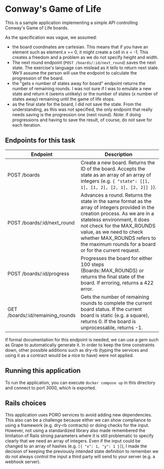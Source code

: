 # Conway's Game of Life

This is a sample application implementing a simple API controlling Conway's Game of Life boards.

As the specification was vague, we assumed:

- the board coordinates are cartesian. This means that if you have an element such as element.x == 0, it might create a cell in x = -1. This creates a freedom and a problem as we do not specify height and width.
- The next round endpoint (`POST /boards/:id/next_round`) saves the next state. The exercise's language can mislead as it tells to return next state. We'll assume the person will use the endpoint to calculate the progression of the board.
- the "gets x number of states away for board" endpoint returns the number of remaining rounds. I was not sure if I was to emulate a new state and return it (seems unlikely) or the number of states (x number of states away) remaining until the game of life stops.
- as the final state for the board, I did not save the state. From the understanding, as this was not specified, the only endpoint that really needs saving is the progression one (next round). Note: if doing progressions and having to save the result, of course, do not save for each iteration.

## Endpoints for this task

| Endpoint | Description |
| -------- | ----------- |
| POST /boards | Create a new board. Returns the ID of the board. Accepts the state as an array of an array of integers (e.g. `{ "state": [[1, 1], [1, 2], [2, 1], [2, 2]] }`). |
| POST /boards/:id/next_round | Advances a round. Returns the state in the same format as the array of integers provided in the creation process. As we are in a stateless environment, it does not check for the MAX_ROUNDS value, as we need to check whether MAX_ROUNDS refers to the maximum rounds for a board or for the current request. |
| POST /boards/:id/progress | Progresses the board for either 100 steps (Boards::MAX_ROUNDS) or returns the final state of the board. If erroring, returns a 422 error. |
| GET /boards/:id/remaining_rounds | Gets the number of remaining rounds to complete the current board status. If the current board is static (e.g. a square), returns 0. If the board is unprocessable, returns -1. |

If formal documentation for this endpoint is needed, we can use a gem such as Grape to automatically generate it. In order to keep the time constraints down, other possible additions such as dry-rb (typing the services and using it as a contract would be a nice to have) were not applied.

## Running this application

To run the application, you can execute `docker compose up` in this directory and connect to port 3000, which is exported.

## Rails choices

This application uses PORO services to avoid adding new dependencies. This also can be a challenge because either we can show compliance to using a framework (e.g. dry-rb contracts) or doing checks for the input. However, not using a standardized library also made remembered the limitation of Rails strong parameters where it is still problematic to specify clearly that we need an array of integers. Even if the input could be changed to an array of hashes (e.g. `[{ "x": 1, "y": 1 }]`), I made the decision of keeping the previously intended state definition to remember we do not always control the input a third party will send to your server (e.g. a webhook server).

